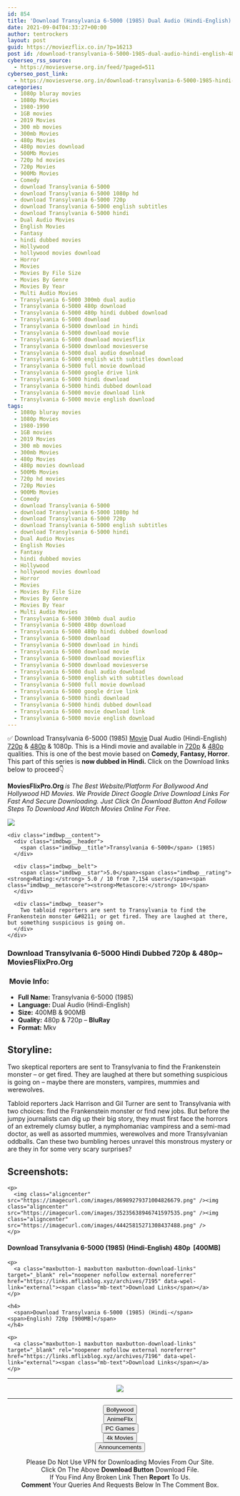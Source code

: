 ```yaml
---
id: 854
title: 'Download Transylvania 6-5000 (1985) Dual Audio (Hindi-English) 480p [400MB] || 720p [900MB]'
date: 2021-09-04T04:33:27+00:00
author: tentrockers
layout: post
guid: https://moviezflix.co.in/?p=16213
post id: /download-transylvania-6-5000-1985-dual-audio-hindi-english-480p-400mb-720p-900mb/
cyberseo_rss_source:
  - https://moviesverse.org.in/feed/?paged=511
cyberseo_post_link:
  - https://moviesverse.org.in/download-transylvania-6-5000-1985-hindi-480p-720p/
categories:
  - 1080p bluray movies
  - 1080p Movies
  - 1980-1990
  - 1GB movies
  - 2019 Movies
  - 300 mb movies
  - 300mb Movies
  - 480p Movies
  - 480p movies download
  - 500Mb Movies
  - 720p hd movies
  - 720p Movies
  - 900Mb Movies
  - Comedy
  - download Transylvania 6-5000
  - download Transylvania 6-5000 1080p hd
  - download Transylvania 6-5000 720p
  - download Transylvania 6-5000 english subtitles
  - download Transylvania 6-5000 hindi
  - Dual Audio Movies
  - English Movies
  - Fantasy
  - hindi dubbed movies
  - Hollywood
  - hollywood movies download
  - Horror
  - Movies
  - Movies By File Size
  - Movies By Genre
  - Movies By Year
  - Multi Audio Movies
  - Transylvania 6-5000 300mb dual audio
  - Transylvania 6-5000 480p download
  - Transylvania 6-5000 480p hindi dubbed download
  - Transylvania 6-5000 download
  - Transylvania 6-5000 download in hindi
  - Transylvania 6-5000 download movie
  - Transylvania 6-5000 download moviesflix
  - Transylvania 6-5000 download moviesverse
  - Transylvania 6-5000 dual audio download
  - Transylvania 6-5000 english with subtitles download
  - Transylvania 6-5000 full movie download
  - Transylvania 6-5000 google drive link
  - Transylvania 6-5000 hindi download
  - Transylvania 6-5000 hindi dubbed download
  - Transylvania 6-5000 movie download link
  - Transylvania 6-5000 movie english download
tags:
  - 1080p bluray movies
  - 1080p Movies
  - 1980-1990
  - 1GB movies
  - 2019 Movies
  - 300 mb movies
  - 300mb Movies
  - 480p Movies
  - 480p movies download
  - 500Mb Movies
  - 720p hd movies
  - 720p Movies
  - 900Mb Movies
  - Comedy
  - download Transylvania 6-5000
  - download Transylvania 6-5000 1080p hd
  - download Transylvania 6-5000 720p
  - download Transylvania 6-5000 english subtitles
  - download Transylvania 6-5000 hindi
  - Dual Audio Movies
  - English Movies
  - Fantasy
  - hindi dubbed movies
  - Hollywood
  - hollywood movies download
  - Horror
  - Movies
  - Movies By File Size
  - Movies By Genre
  - Movies By Year
  - Multi Audio Movies
  - Transylvania 6-5000 300mb dual audio
  - Transylvania 6-5000 480p download
  - Transylvania 6-5000 480p hindi dubbed download
  - Transylvania 6-5000 download
  - Transylvania 6-5000 download in hindi
  - Transylvania 6-5000 download movie
  - Transylvania 6-5000 download moviesflix
  - Transylvania 6-5000 download moviesverse
  - Transylvania 6-5000 dual audio download
  - Transylvania 6-5000 english with subtitles download
  - Transylvania 6-5000 full movie download
  - Transylvania 6-5000 google drive link
  - Transylvania 6-5000 hindi download
  - Transylvania 6-5000 hindi dubbed download
  - Transylvania 6-5000 movie download link
  - Transylvania 6-5000 movie english download
---
```

<div class="thecontent clearfix">
  <p>
    ✅ Download Transylvania 6-5000 (1985) <a href="https://moviesverse.org.in/category/movies/" data-wpel-link="internal">Movie</a> Dual Audio (Hindi-English) <a href="https://moviesverse.org.in/720p-movies/" data-wpel-link="internal">720p</a>&nbsp;&&nbsp;<a href="https://moviesverse.org.in/480p-movies/" data-wpel-link="internal">480p</a> & 1080p. This is a Hindi movie and available in <a href="https://moviesverse.org.in/720p-movies/" data-wpel-link="internal">720p</a>&nbsp;&&nbsp;<a href="https://moviesverse.org.in/480p-movies/" data-wpel-link="internal">480p</a> qualities. This is one of the best movie based on <strong>Comedy, Fantasy, Horror</strong>. This part of this series is <strong>now dubbed in <span>Hindi.&nbsp;</span></strong><span>Click on the Download links below to proceed👇</span>
  </p>
  
  <p>
    <strong><span>MoviesFlixPro.Org&nbsp;</span></strong><em>is The Best Website/Platform For Bollywood And Hollywood HD Movies. We Provide Direct Google Drive Download Links For Fast And Secure Downloading. Just Click On Download Button And Follow Steps To&nbsp;Download And Watch Movies Online For Free.</em>
  </p>
  
  <div class="imdbwp imdbwp--movie dark">
    <div class="imdbwp__thumb">
      <a class="imdbwp__link" target="_blank" title="Transylvania 6-5000" href="https://www.imdb.com/title/tt0090196/" rel="nofollow external noopener noreferrer" data-wpel-link="external"><img class="imdbwp__img" src="https://m.media-amazon.com/images/M/MV5BMjlhODIwYTAtNzFhNi00Yzg5LWE3NmYtY2I3MjY4NWNmMjhlXkEyXkFqcGdeQXVyMTQxNzMzNDI@._V1_SX300.jpg" /></a>
    </div>
    
    <div class="imdbwp__content">
      <div class="imdbwp__header">
        <span class="imdbwp__title">Transylvania 6-5000</span> (1985)
      </div>
      
      <div class="imdbwp__belt">
        <span class="imdbwp__star">5.0</span><span class="imdbwp__rating"><strong>Rating:</strong> 5.0 / 10 from 7,154 users</span><span class="imdbwp__metascore"><strong>Metascore:</strong> 10</span>
      </div>
      
      <div class="imdbwp__teaser">
        Two tabloid reporters are sent to Transylvania to find the Frankenstein monster &#8211; or get fired. They are laughed at there, but something suspicious is going on.
      </div>
    </div>
  </div>
  
  <h3>
    <span>Download Transylvania 6-5000 Hindi Dubbed 720p & 480p~ MoviesFlixPro.Org</span>
  </h3>
  
  <h3>
    <span>&nbsp;Movie Info:&nbsp;</span>
  </h3>
  
  <ul>
    <li>
      <strong>Full Name: </strong>Transylvania 6-5000 (1985)
    </li>
    <li>
      <strong>Language:</strong> Dual Audio (Hindi-English)
    </li>
    <li>
      <strong>Size:</strong> 400MB & 900MB
    </li>
    <li>
      <strong>Quality:</strong> 480p & 720p – <span><strong>BluRay</strong></span>
    </li>
    <li>
      <strong>Format:</strong>&nbsp;Mkv
    </li>
  </ul>
  
  <h2>
    <span>Storyline:</span>
  </h2>
  
  <p>
    Two skeptical reporters are sent to Transylvania to find the Frankenstein monster – or get fired. They are laughed at there but something suspicious is going on – maybe there are monsters, vampires, mummies and werewolves.
  </p>
  
  <div>
    Tabloid reporters Jack Harrison and Gil Turner are sent to Transylvania with two choices: find the Frankenstein monster or find new jobs. But before the jumpy journalists can dig up their big story, they must first face the horrors of an extremely clumsy butler, a nymphomaniac vampiress and a semi-mad doctor, as well as assorted mummies, werewolves and more Transylvanian oddballs. Can these two bumbling heroes unravel this monstrous mystery or are they in for some very scary surprises?
  </div>
  
  <div class="summary_text">
    <h2>
      <span>Screenshots:</span>
    </h2>
    
    <p>
      <img class="aligncenter" src="https://imagecurl.com/images/86989279371004826679.png" /><img class="aligncenter" src="https://imagecurl.com/images/35235638946741597535.png" /><img class="aligncenter" src="https://imagecurl.com/images/44425815271308437488.png" />
    </p>
  </div>
  
  <div class="inline canwrap">
    <h4>
      <span>Download Transylvania 6-5000 (1985) (Hindi-English) </span><span>480p&nbsp; [400MB]</span>
    </h4>
    
    <p>
      <a class="maxbutton-1 maxbutton maxbutton-download-links" target="_blank" rel="noopener nofollow external noreferrer" href="https://links.mflixblog.xyz/archives/7195" data-wpel-link="external"><span class="mb-text">Download Links</span></a>
    </p>
    
    <h4>
      <span>Download Transylvania 6-5000 (1985) (Hindi-</span><span>English) 720p [900MB]</span>
    </h4>
    
    <p>
      <a class="maxbutton-1 maxbutton maxbutton-download-links" target="_blank" rel="noopener nofollow external noreferrer" href="https://links.mflixblog.xyz/archives/7196" data-wpel-link="external"><span class="mb-text">Download Links</span></a>
    </p>
  </div>
</div>

<center>
  </p> 
  
  <hr />
  
  <p>
    <a href="http://gdrivepro.xyz/join.php" data-wpel-link="external" target="_blank" rel="nofollow external noopener noreferrer"><img src="https://i.imgur.com/FhMdWdW.png" /></a>
  </p>
  
  <hr />
  
  <p>
    <a href="https://dogemovies.xyz" target="_blank" data-wpel-link="external" rel="nofollow external noopener noreferrer"><button class="button button5">Bollywood</button></a><br /> <a href="https://animeflix.in" target="_blank" data-wpel-link="external" rel="nofollow external noopener noreferrer"><button class="button button5">AnimeFlix</button></a><br /> <a href="https://gamesflix.net/" target="_blank" data-wpel-link="external" rel="nofollow external noopener noreferrer"><button class="button button5">PC Games</button></a><br /> <a href="https://uhdmovies.in" target="_blank" data-wpel-link="external" rel="nofollow external noopener noreferrer"><button class="button button5">4k Movies</button></a><br /> <a href="https://moviesverse.org.in/announcements/" target="_blank" data-wpel-link="internal" rel="noopener"><button class="button button5">Announcements</button></a>
  </p>
  
  <div class="alert alert-danger">
    Please Do Not Use VPN for Downloading Movies From Our Site.
  </div>
  
  <div class="alert alert-success">
    Click On The Above <strong>Download Button</strong> Download File.
  </div>
  
  <div class="alert alert-warning">
    If You Find Any Broken Link Then <strong>Report</strong> To Us.
  </div>
  
  <div class="alert alert-info">
    <strong>Comment</strong> Your Queries And Requests Below In The Comment Box.
  </div>
  
  <p>
    </center>
  </p>